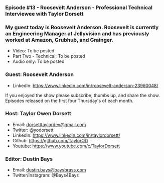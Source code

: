 ### Episode #13 - Roosevelt Anderson - Professional Technical Interviewee with Taylor Dorsett

### My guest today is Roosevelt Anderson. Roosevelt is currently an Engineering Manager at Jellyvision and has previously worked at Amazon, Grubhub, and Grainger.

- Video: To be posted
- Part Two - Technical: To be posted
- Audio only: To be posted

### Guest: Roosevelt Anderson
- LinkedIn: https://www.linkedin.com/in/roosevelt-anderson-23960048/

If you enjoyed the show please subscribe, thumbs up, and share the show.
Episodes released on the first four Thursday's of each month.

### Host: Taylor Owen Dorsett
- Email: dorsetttaylordev@gmail.com
- Twitter: @yodorsett
- LinkedIn: https://www.linkedin.com/in/taylordorsett/
- Github: https://github.com/TaylorOD
- Youtube: https://www.youtube.com/c/TaylorDorsett

### Editor: Dustin Bays
- Email: dustin.bays@baysbrass.com
- Twitter/Instagram: @Bays4Bays
